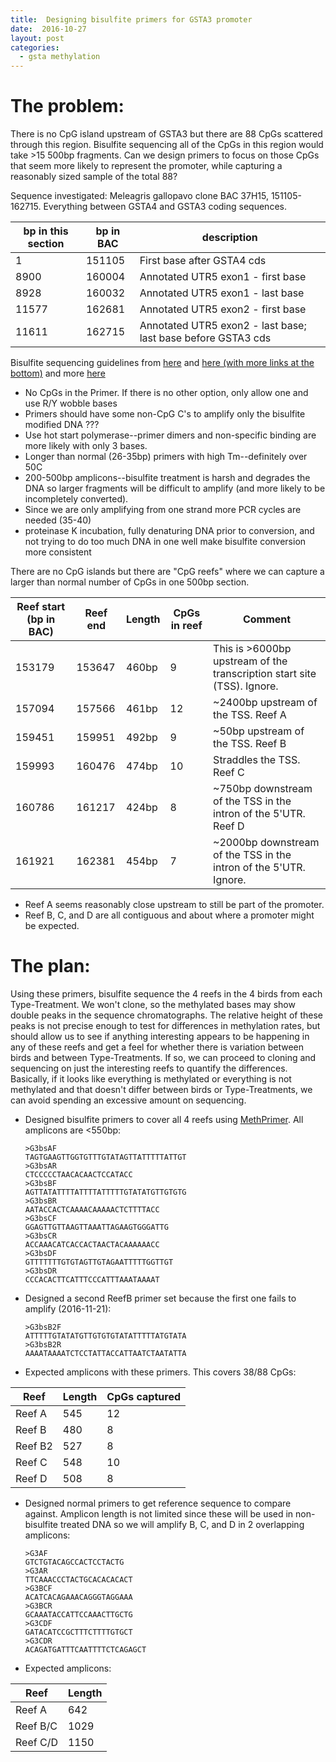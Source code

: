 ```yaml
---
title:  Designing bisulfite primers for GSTA3 promoter
date:  2016-10-27
layout: post
categories:
  - gsta methylation
---
```

# The problem:

There is no CpG island upstream of GSTA3 but there are 88 CpGs scattered through this region. Bisulfite sequencing all of the CpGs in this region would take >15 500bp fragments. Can we design primers to focus on those CpGs that seem more likely to represent the promoter, while capturing a reasonably sized sample of the total 88?

Sequence investigated: Meleagris gallopavo clone BAC 37H15, 151105-162715. Everything between GSTA4 and GSTA3 coding sequences.

| bp in this section | bp in BAC | description |
| ------------------ | --------- | ----------- |
| 1 | 151105 | First base after GSTA4 cds |
| 8900 | 160004 | Annotated UTR5 exon1 - first base |
| 8928 | 160032 | Annotated UTR5 exon1 - last base |
| 11577 | 162681 | Annotated UTR5 exon2 - first base |
| 11611 | 162715 | Annotated UTR5 exon2 - last base; last base before GSTA3 cds |

Bisulfite sequencing guidelines from [here][1] and [here (with more links at the bottom)][2] and more [here][3]
  * No CpGs in the Primer. If there is no other option, only allow one and use R/Y wobble bases
  * Primers should have some non-CpG C's to amplify only the bisulfite modified DNA ???
  * Use hot start polymerase--primer dimers and non-specific binding are more likely with only 3 bases.
  * Longer than normal (26-35bp) primers with high Tm--definitely over 50C
  * 200-500bp amplicons--bisulfite treatment is harsh and degrades the DNA so larger fragments will be difficult to amplify (and more likely to be incompletely converted).
  * Since we are only amplifying from one strand more PCR cycles are needed (35-40)
  * proteinase K incubation, fully denaturing DNA prior to conversion, and not trying to do too much DNA in one well make bisulfite conversion more consistent

There are no CpG islands but there are "CpG reefs" where we can capture a larger than normal number of CpGs in one 500bp section.

| Reef start (bp in BAC) | Reef end | Length | CpGs in reef | Comment |
| ---------------------- | -------- | ------ | ------------ | ------- |
| 153179 | 153647 | 460bp | 9 | This is >6000bp upstream of the transcription start site (TSS). Ignore. |
| 157094 | 157566 | 461bp | 12 | ~2400bp upstream of the TSS. Reef A |
| 159451 | 159951 | 492bp | 9 | ~50bp upstream of the TSS. Reef B |
| 159993 | 160476 | 474bp | 10 | Straddles the TSS. Reef C |
| 160786 | 161217 | 424bp | 8 | ~750bp downstream of the TSS in the intron of the 5'UTR. Reef D |
| 161921 | 162381 | 454bp | 7 | ~2000bp downstream of the TSS in the intron of the 5'UTR. Ignore. |

  * Reef A seems reasonably close upstream to still be part of the promoter.
  * Reef B, C, and D are all contiguous and about where a promoter might be expected.

# The plan:

Using these primers, bisulfite sequence the 4 reefs in the 4 birds from each Type-Treatment. We won't clone, so the methylated bases may show double peaks in the sequence chromatographs. The relative height of these peaks is not precise enough to test for differences in methylation rates, but should allow us to see if anything interesting appears to be happening in any of these reefs and get a feel for whether there is variation between birds and between Type-Treatments. If so, we can proceed to cloning and sequencing on just the interesting reefs to quantify the differences. Basically, if it looks like everything is methylated or everything is not methylated and that doesn't differ between birds or Type-Treatments, we can avoid spending an excessive amount on sequencing.

  * Designed bisulfite primers to cover all 4 reefs using [MethPrimer][4]. All amplicons are <550bp:
    ~~~
    >G3bsAF
    TAGTGAAGTTGGTGTTTGTATAGTTATTTTTATTGT
    >G3bsAR
    CTCCCCCTAACACAACTCCATACC
    >G3bsBF
    AGTTATATTTTATTTTATTTTTGTATATGTTGTGTG
    >G3bsBR
    AATACCACTCAAAACAAAAACTCTTTTACC
    >G3bsCF
    GGAGTTGTTAAGTTAAATTAGAAGTGGGATTG
    >G3bsCR
    ACCAAACATCACCACTAACTACAAAAAACC
    >G3bsDF
    GTTTTTTTGTGTAGTTGTAGAATTTTTGGTTGT
    >G3bsDR
    CCCACACTTCATTTCCCATTTAAATAAAAT
    ~~~

  * Designed a second ReefB primer set because the first one fails to amplify (2016-11-21):
    ~~~
    >G3bsB2F
    ATTTTTGTATATGTTGTGTGTATATTTTTATGTATA
    >G3bsB2R
    AAAATAAAATCTCCTATTACCATTAATCTAATATTA
    ~~~

  * Expected amplicons with these primers. This covers 38/88 CpGs:

| Reef | Length | CpGs captured |
| ---- | ------ | ------------- |
| Reef A | 545 | 12 |
| Reef B | 480 | 8 |
| Reef B2 | 527 | 8 |
| Reef C | 548 | 10 |
| Reef D | 508 | 8 |

  * Designed normal primers to get reference sequence to compare against. Amplicon length is not limited since these will be used in non-bisulfite treated DNA so we will amplify B, C, and D in 2 overlapping amplicons:
    ~~~
    >G3AF
    GTCTGTACAGCCACTCCTACTG
    >G3AR
    TTCAAACCCTACTGCACACACACT
    >G3BCF
    ACATCACAGAAACAGGGTAGGAAA
    >G3BCR
    GCAAATACCATTCCAAACTTGCTG
    >G3CDF
    GATACATCCGCTTTCTTTTGTGCT
    >G3CDR
    ACAGATGATTTCAATTTTCTCAGAGCT
    ~~~  

  * Expected amplicons:

| Reef | Length |
| ---- | ------ |
| Reef A | 642 |
| Reef B/C | 1029 |
| Reef C/D | 1150 |


[1]: http://www.urogene.org/methprimer/rules.html
[2]: http://epigenie.com/guide-simple-tips-to-boost-your-bisulfite-based-applications/
[3]: https://www3.appliedbiosystems.com/cms/groups/mcb_marketing/documents/generaldocuments/cms_039258.pdf
[4]: http://www.urogene.org/cgi-bin/methprimer/methprimer.cgi
